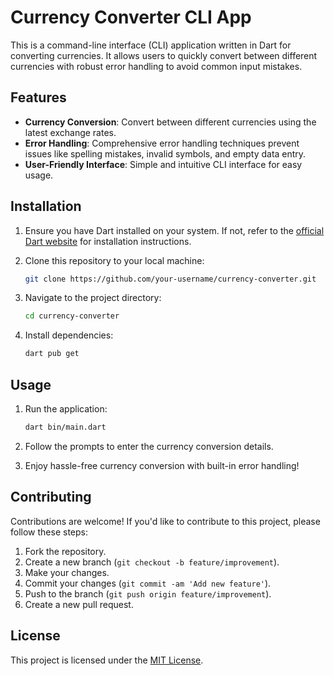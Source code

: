 # Currency Converter CLI App

This is a command-line interface (CLI) application written in Dart for converting currencies. It allows users to quickly convert between different currencies with robust error handling to avoid common input mistakes.

## Features

- **Currency Conversion**: Convert between different currencies using the latest exchange rates.
- **Error Handling**: Comprehensive error handling techniques prevent issues like spelling mistakes, invalid symbols, and empty data entry.
- **User-Friendly Interface**: Simple and intuitive CLI interface for easy usage.

## Installation

1. Ensure you have Dart installed on your system. If not, refer to the [official Dart website](https://dart.dev/get-dart) for installation instructions.
2. Clone this repository to your local machine:

    ```bash
    git clone https://github.com/your-username/currency-converter.git
    ```

3. Navigate to the project directory:

    ```bash
    cd currency-converter
    ```

4. Install dependencies:

    ```bash
    dart pub get
    ```

## Usage

1. Run the application:

    ```bash
    dart bin/main.dart
    ```

2. Follow the prompts to enter the currency conversion details.
3. Enjoy hassle-free currency conversion with built-in error handling!

## Contributing

Contributions are welcome! If you'd like to contribute to this project, please follow these steps:

1. Fork the repository.
2. Create a new branch (`git checkout -b feature/improvement`).
3. Make your changes.
4. Commit your changes (`git commit -am 'Add new feature'`).
5. Push to the branch (`git push origin feature/improvement`).
6. Create a new pull request.

## License

This project is licensed under the [MIT License](LICENSE).

